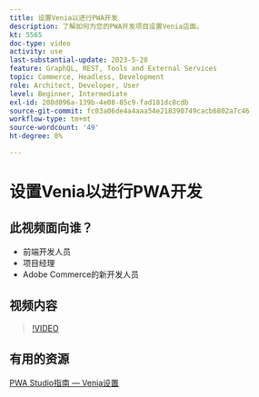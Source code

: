 ```yaml
---
title: 设置Venia以进行PWA开发
description: 了解如何为您的PWA开发项目设置Venia店面。
kt: 5565
doc-type: video
activity: use
last-substantial-update: 2023-5-28
feature: GraphQL, REST, Tools and External Services
topic: Commerce, Headless, Development
role: Architect, Developer, User
level: Beginner, Intermediate
exl-id: 208d096a-139b-4e08-85c9-fad181dc8cdb
source-git-commit: fc03a06de4a4aaa54e218390749cacb6802a7c46
workflow-type: tm+mt
source-wordcount: '49'
ht-degree: 0%

---
```


# 设置Venia以进行PWA开发

## 此视频面向谁？

- 前端开发人员
- 项目经理
- Adobe Commerce的新开发人员

## 视频内容

>[!VIDEO](https://video.tv.adobe.com/v/3430959?quality=12&learn=on&captions=chi_hans)

## 有用的资源

[PWA Studio指南 — Venia设置](https://developer.adobe.com/commerce/pwa-studio/tutorials/setup-storefront/)
